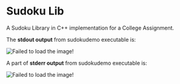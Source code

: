 # Sudoku Lib
A Sudoku Library in C++ implementation for a College Assignment.

The **stdout output** from sudokudemo executable is:

![Failed to load the image!](https://i.imgur.com/oIcvQ3f.png "STDOUT")

A part of **stderr output** from sudokudemo executable is:

![Failed to load the image!](https://i.imgur.com/SGMpXKD.png "STDERR")
